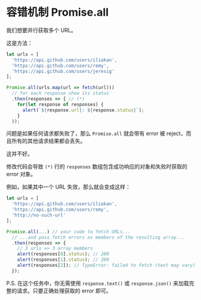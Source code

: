 # 容错机制 Promise.all

我们想要并行获取多个 URL。

这是方法：

```js run
let urls = [
  'https://api.github.com/users/iliakan',
  'https://api.github.com/users/remy',
  'https://api.github.com/users/jeresig'
];

Promise.all(urls.map(url => fetch(url)))
  // for each response show its status
  .then(responses => { // (*)
    for(let response of responses) {
      alert(`${response.url}: ${response.status}`);
    }
  ));
```

问题是如果任何请求都失败了，那么 `Promise.all` 就会带有 error 被 reject，而且所有的其他请求结果都会丢失。

这并不好。

修改代码会导致 `(*)` 行的 `responses` 数组包含成功响应的对象和失败时获取的 error 对象。

例如，如果其中一个 URL 失效，那么就会变成这样：

```js
let urls = [
  'https://api.github.com/users/iliakan',
  'https://api.github.com/users/remy',
  'http://no-such-url'
];

Promise.all(...) // your code to fetch URLs...
  // ...and pass fetch errors as members of the resulting array...
  .then(responses => {  
    // 3 urls => 3 array members
    alert(responses[0].status); // 200
    alert(responses[1].status); // 200
    alert(responses[2]); // TypeError: failed to fetch (text may vary)
  });
```

P.S. 在这个任务中，你无需使用 `response.text()` 或 `response.json()` 来加载完整的请求。只要正确处理获取的 error 即可。
